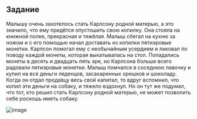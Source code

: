 ## Задание
Малышу очень захотелось стать Карлсону родной матерью, а это значило, что ему придётся опустошить свою копилку. Она стояла на книжной полке, прекрасная и тяжёлая. Малыш сбегал на кухню за ножом и с его помощью начал доставать из копилки пятиэровые монетки. Карлсон помогал ему с необычайным усердием и ликовал по поводу каждой монеты, которая выкатывалась на стол. Попадались монеты в десять и двадцать пять эре, но Карлсона больше всего радовали пятиэровые монетки.
Малыш помчался в соседнюю лавочку и купил на все деньги леденцов, засахаренных орешков и шоколаду. Когда он отдал продавцу весь свой капитал, то вдруг вспомнил, что копил эти деньги на собаку, и тяжело вздохнул. Но он тут же подумал, что тот, кто решил стать Карлсону родной матерью, не может позволить себе роскошь иметь собаку.

![image](https://github.com/vnikolaenko-dev/ITMO/assets/64604542/4c0a4ea2-10c0-4069-b6aa-b34321e5ca3b)
